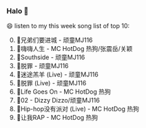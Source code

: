 

### Halo 👋

😄 listen to my this week song list of top 10:

0. 🌈兄弟们要进城 - 顽童MJ116
1. 🌈嗨嗨人生 - MC HotDog 热狗/张震岳/关颖
2. 🌈Southside - 顽童MJ116
3. 🌈脱罪 - 顽童MJ116
4. 🌈迷途羔羊 (Live) - 顽童MJ116
5. 🌈脱罪 (Live) - 顽童MJ116
6. 🌈Life Goes On - MC HotDog 热狗
7. 🌈02 - Dizzy Dizzo/顽童MJ116
8. 🌈Hip-hop没有派对 (Live) - MC HotDog 热狗
9. 🌈让我RAP - MC HotDog 热狗

